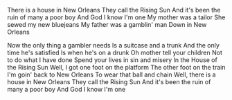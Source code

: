 There is a house in New Orleans
They call the Rising Sun
And it's been the ruin of many a poor boy
And God I know I'm one
My mother was a tailor
She sewed my new bluejeans
My father was a gamblin' man
Down in New Orleans

Now the only thing a gambler needs
Is a suitcase and a trunk
And the only time he's satisfied
Is when he's on a drunk
Oh mother tell your children
Not to do what I have done
Spend your lives in sin and misery
In the House of the Rising Sun
Well, I got one foot on the platform
The other foot on the train
I'm goin' back to New Orleans
To wear that ball and chain
Well, there is a house in New Orleans
They call the Rising Sun
And it's been the ruin of many a poor boy
And God I know I'm one

